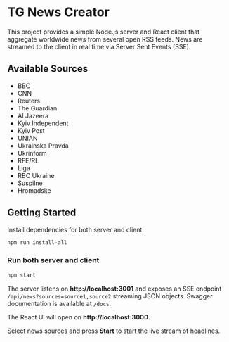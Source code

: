 # TG News Creator

This project provides a simple Node.js server and React client that aggregate worldwide news from several open RSS feeds. News are streamed to the client in real time via Server Sent Events (SSE).

## Available Sources
- BBC
- CNN
- Reuters
- The Guardian
- Al Jazeera
- Kyiv Independent
- Kyiv Post
- UNIAN
- Ukrainska Pravda
- Ukrinform
- RFE/RL
- Liga
- RBC Ukraine
- Suspilne
- Hromadske

## Getting Started

Install dependencies for both server and client:

```bash
npm run install-all
```

### Run both server and client

```bash
npm start
```
The server listens on **http://localhost:3001** and exposes an SSE endpoint `/api/news?sources=source1,source2` streaming JSON objects. Swagger documentation is available at `/docs`.

The React UI will open on **http://localhost:3000**.

Select news sources and press **Start** to start the live stream of headlines.

